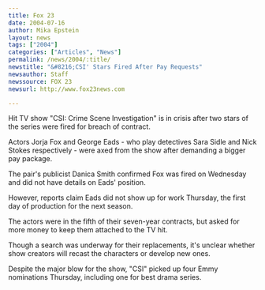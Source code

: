 ```yaml
---
title: Fox 23
date: 2004-07-16
author: Mika Epstein
layout: news
tags: ["2004"]
categories: ["Articles", "News"]
permalink: /news/2004/:title/
newstitle: "&#8216;CSI' Stars Fired After Pay Requests"
newsauthor: Staff  
newssource: FOX 23  
newsurl: http://www.fox23news.com  

---
```


Hit TV show "CSI: Crime Scene Investigation" is in crisis after two stars of the series were fired for breach of contract.

Actors Jorja Fox and George Eads - who play detectives Sara Sidle and Nick Stokes respectively - were axed from the show after demanding a bigger pay package.

The pair's publicist Danica Smith confirmed Fox was fired on Wednesday and did not have details on Eads' position.

However, reports claim Eads did not show up for work Thursday, the first day of production for the next season.

The actors were in the fifth of their seven-year contracts, but asked for more money to keep them attached to the TV hit.

Though a search was underway for their replacements, it's unclear whether show creators will recast the characters or develop new ones.

Despite the major blow for the show, "CSI" picked up four Emmy nominations Thursday, including one for best drama series.

